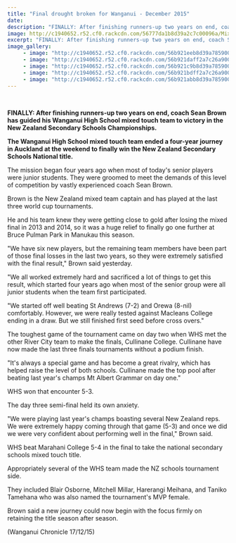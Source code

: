 ```yaml
---
title: "Final drought broken for Wanganui - December 2015"
date: 
description: "FINALLY: After finishing runners-up two years on end, coach Sean Brown has guided his Wanganui High School mixed touch team to victory in the New Zealand Secondary Schools Championships."
image: http://c1940652.r52.cf0.rackcdn.com/56777da1b8d39a2c7c00096a/Mixed-touch-team-NZ-SS-Champ-winners-2015.jpg
excerpt: "FINALLY: After finishing runners-up two years on end, coach Sean Brown has guided his Wanganui High School mixed touch team to victory in the New Zealand Secondary Schools Championships."
image_gallery:
     - image: "http://c1940652.r52.cf0.rackcdn.com/56b921eeb8d39a7859000834/both-teams-lined-up.jpg"
     - image: "http://c1940652.r52.cf0.rackcdn.com/56b921daff2a7c26a90007e0/action-shot-1.jpg"
     - image: "http://c1940652.r52.cf0.rackcdn.com/56b921c9b8d39a7859000832/action-shot-2.jpg"
     - image: "http://c1940652.r52.cf0.rackcdn.com/56b921bdff2a7c26a90007de/action-shot-3.jpg"
     - image: "http://c1940652.r52.cf0.rackcdn.com/56b921abb8d39a7859000830/action-shot-4.png"
---
```


<p><strong><br /></strong></p>
<p><strong>FINALLY: After finishing runners-up two years on end, coach Sean Brown has guided his Wanganui High School mixed touch team to victory in the New Zealand Secondary Schools Championships.</strong></p>
<p><strong>The Wanganui High School mixed touch team ended a four-year journey in Auckland at the weekend to finally win the New Zealand Secondary Schools National title.</strong></p>
<p>The mission began four years ago when most of today's senior players were junior students. They were groomed to meet the demands of this level of competition by vastly experienced coach Sean Brown.</p>
<p>Brown is the New Zealand mixed team captain and has played at the last three world cup tournaments.</p>
<p>He and his team knew they were getting close to gold after losing the mixed final in 2013 and 2014, so it was a huge relief to finally go one further at Bruce Pulman Park in Manukau this season.</p>
<p>"We have six new players, but the remaining team members have been part of those final losses in the last two years, so they were extremely satisfied with the final result," Brown said yesterday.</p>
<p>"We all worked extremely hard and sacrificed a lot of things to get this result, which started four years ago when most of the senior group were all junior students when the team first participated.</p>
<p>"We started off well beating St Andrews (7-2) and Orewa (8-nil) comfortably. However, we were really tested against Macleans College ending in a draw. But we still finished first seed before cross overs."</p>
<p>The toughest game of the tournament came on day two when WHS met the other River City team to make the finals, Cullinane College. Cullinane have now made the last three finals tournaments without a podium finish.</p>
<p>"It's always a special game and has become a great rivalry, which has helped raise the level of both schools. Cullinane made the top pool after beating last year's champs Mt Albert Grammar on day one."</p>
<p>WHS won that encounter 5-3.</p>
<p>The day three semi-final held its own anxiety.</p>
<p>"We were playing last year's champs boasting several New Zealand reps. We were extremely happy coming through that game (5-3) and once we did we were very confident about performing well in the final," Brown said.</p>
<p>WHS beat Marahani College 5-4 in the final to take the national secondary schools mixed touch title.</p>
<p>Appropriately several of the WHS team made the NZ schools tournament side.</p>
<p>They included Blair Osborne, Mitchell Millar, Harerangi Meihana, and Taniko Tamehana who was also named the tournament's MVP female.</p>
<p>Brown said a new journey could now begin with the focus firmly on retaining the title season after season.</p>
<p><span>(Wanganui Chronicle 17/12/15)</span></p>
<p><span><br /></span></p>

